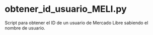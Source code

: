 # obtener_id_usuario_MELI.py
Script para obtener el ID de un usuario de Mercado Libre sabiendo el nombre de usuario.
